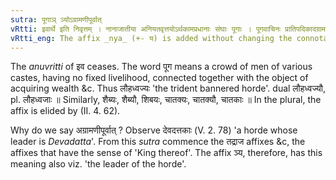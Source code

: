 ```yaml
---
sutra: पूगाञ् ञ्योऽग्रामणीपूर्वात्
vRtti: इवार्थे इति निवृत्तम् । नानाजातीया अनियतवृत्तयोऽर्थकामप्रधानाः संघाः पूगाः । पूगवाचिनः प्रातिपदिकादग्रामणीपूर्वात्स्वार्थे ञ्यः प्रत्ययो भवति ॥
vRtti_eng: The affix _nya_ (+- य) is added without changing the connotation, to a  word denoting a horde, but not when the word is derived from the name of their leader.
---
```

The _anuvritti_ of इव ceases. The word पूग means a crowd of men of various castes, having no fixed livelihood, connected together with the object of acquiring wealth &c. Thus लौहध्वज्यः 'the trident bannered horde'. dual लौहध्वज्यौ, pl. लौहध्वजाः ॥ Similarly, शैब्यः, शैब्यौ, शिबयः, चातक्यः, चातक्यौ, चातकाः ॥ In the plural, the affix is elided by (II. 4. 62).

Why do we say अग्रामणीपूर्वात् ? Observe देवदत्तकाः (V. 2. 78) 'a horde whose leader is _Devadatta_'. From this _sutra_ commence the तद्राज affixes &c, the affixes that have the sense of 'King thereof'. The affix ञ्य, therefore, has this meaning also viz. 'the leader of the horde'.
